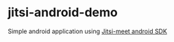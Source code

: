 # jitsi-android-demo

Simple android application using [Jitsi-meet android SDK](https://jitsi.github.io/handbook/docs/dev-guide/dev-guide-android-sdk)
